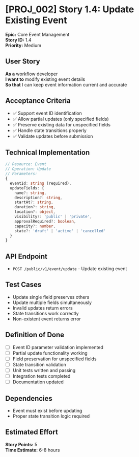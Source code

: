 # [PROJ_002] Story 1.4: Update Existing Event

**Epic:** Core Event Management  
**Story ID:** 1.4  
**Priority:** Medium  

## User Story
**As a** workflow developer  
**I want to** modify existing event details  
**So that** I can keep event information current and accurate

## Acceptance Criteria
- ✅ Support event ID identification
- ✅ Allow partial updates (only specified fields)
- ✅ Preserve existing data for unspecified fields
- ✅ Handle state transitions properly
- ✅ Validate updates before submission

## Technical Implementation
```typescript
// Resource: Event
// Operation: Update
// Parameters:
{
  eventId: string (required),
  updateFields: {
    name?: string,
    description?: string,
    startAt?: string,
    duration?: string,
    location?: object,
    visibility?: 'public' | 'private',
    approvalRequired?: boolean,
    capacity?: number,
    state?: 'draft' | 'active' | 'cancelled'
  }
}
```

## API Endpoint
- `POST /public/v1/event/update` - Update existing event

## Test Cases
- Update single field preserves others
- Update multiple fields simultaneously
- Invalid updates return errors
- State transitions work correctly
- Non-existent event returns error

## Definition of Done
- [ ] Event ID parameter validation implemented
- [ ] Partial update functionality working
- [ ] Field preservation for unspecified fields
- [ ] State transition validation
- [ ] Unit tests written and passing
- [ ] Integration tests completed
- [ ] Documentation updated

## Dependencies
- Event must exist before updating
- Proper state transition logic required

## Estimated Effort
**Story Points:** 5  
**Time Estimate:** 6-8 hours

